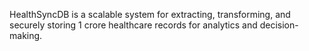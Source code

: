 HealthSyncDB is a scalable system for extracting, transforming, and securely storing 1 crore healthcare records for analytics and decision-making.
